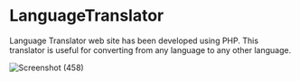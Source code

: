 # LanguageTranslator

Language Translator web site has been developed using PHP.
This translator is useful for converting from any language to any other language.

![Screenshot (458)](https://user-images.githubusercontent.com/60871719/166255512-a1c05f9f-a906-4a2f-ac1c-247d81650a19.png)
